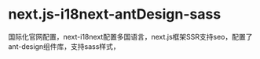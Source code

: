 # next.js-i18next-antDesign-sass
国际化官网配置，next-i18next配置多国语言，next.js框架SSR支持seo，配置了ant-design组件库，支持sass样式，
